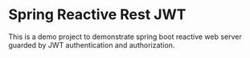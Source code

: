# Spring Reactive Rest JWT
This is a demo project to demonstrate spring boot reactive web server guarded by JWT authentication and authorization.

